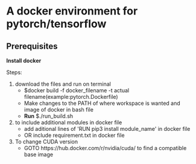 <h1>A docker environment for pytorch/tensorflow</h1>

<h2>Prerequisites</h2>

<strong>Install docker</strong>

<p>Steps:</p>

<ol>
  <li>download the files and run on terminal<ul>
      <li>$docker build -f docker_filename -t actual filename(example:pytorch.Dockerfile)</li>
      <li>Make changes to the PATH of where workspace is wanted and image of docker in bash file</li>
      <li><strong>Run</strong> $./run_build.sh</li>
  </ul></li>
  <li>to include additional modules in docker file <ul>
      <li>add aditional lines of 'RUN pip3 install module_name' in docker file</li>
      <li>OR include requirement.txt in docker file</li>
  </ul></li>
  <li>To change CUDA version<ul>
      <li>GOTO https://hub.docker.com/r/nvidia/cuda/ to find a compatible base image</li>
  </ul></li>
</ol>

